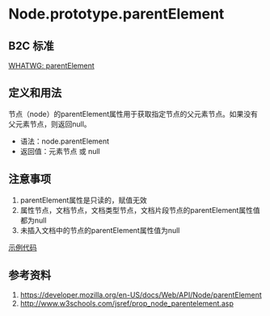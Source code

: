 # Node.prototype.parentElement

## B2C 标准
[WHATWG: parentElement](https://dom.spec.whatwg.org/#parent-element)

## 定义和用法
节点（node）的parentElement属性用于获取指定节点的父元素节点。如果没有父元素节点，则返回null。

- 语法：node.parentElement
- 返回值：元素节点 或 null

## 注意事项
1. parentElement属性是只读的，赋值无效
2. 属性节点，文档节点，文档类型节点，文档片段节点的parentElement属性值都为null
3. 未插入文档中的节点的parentElement属性值为null

[示例代码](./parentElement.html)

## 参考资料
1. https://developer.mozilla.org/en-US/docs/Web/API/Node/parentElement
2. http://www.w3schools.com/jsref/prop_node_parentelement.asp